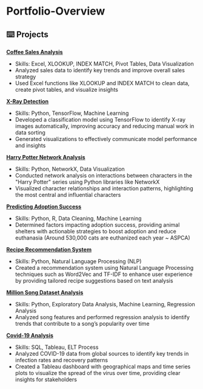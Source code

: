 # Portfolio-Overview

## ⌨️ Projects
[**Coffee Sales Analysis**](https://github.com/DevinXTian/Excel-Projects)
- Skills: Excel, XLOOKUP, INDEX MATCH, Pivot Tables, Data Visualization
- Analyzed sales data to identify key trends and improve overall sales strategy
- Used Excel functions like XLOOKUP and INDEX MATCH to clean data, create pivot tables, and visualize insights

[**X-Ray Detection**](https://github.com/DevinXTian/X-Ray-Detection)
- Skills: Python, TensorFlow, Machine Learning
- Developed a classification model using TensorFlow to identify X-ray images automatically, improving accuracy and reducing manual work in data sorting
- Generated visualizations to effectively communicate model performance and insights

[**Harry Potter Network Analysis**](https://github.com/DevinXTian/data-analyst-portfolio-projects)
- Skills: Python, NetworkX, Data Visualization
- Conducted network analysis on interactions between characters in the "Harry Potter" series using Python libraries like NetworkX
- Visualized character relationships and interaction patterns, highlighting the most central and influential characters
  
[**Predicting Adoption Success**](https://github.com/DevinXTian/Predicting-Adoption-Success)
- Skills: Python, R, Data Cleaning, Machine Learning
- Determined factors impacting adoption success, providing animal shelters with actionable strategies to boost adoption and reduce euthanasia (Around 530,000 cats are euthanized each year ~ ASPCA)

[**Recipe Recommendation System**](https://github.com/DevinXTian/Recipe-Recommendation-System)
- Skills: Python, Natural Language Processing (NLP)
- Created a recommendation system using Natural Language Processing techniques such as Word2Vec and TF-IDF to enhance user experience by providing tailored recipe suggestions based on text analysis

[**Million Song Dataset Analysis**](https://github.com/DevinXTian/Million-Song-Dataset-Analysis)
- Skills: Python, Exploratory Data Analysis, Machine Learning, Regression Analysis
- Analyzed song features and performed regression analysis to identify trends that contribute to a song’s popularity over time

[**Covid-19 Analysis**](https://github.com/DevinXTian/data-analyst-portfolio-projects)
- Skills: SQL, Tableau, ELT Process
- Analyzed COVID-19 data from global sources to identify key trends in infection rates and recovery patterns
- Created a Tableau dashboard with geographical maps and time series plots to visualize the spread of the virus over time, providing clear insights for stakeholders
